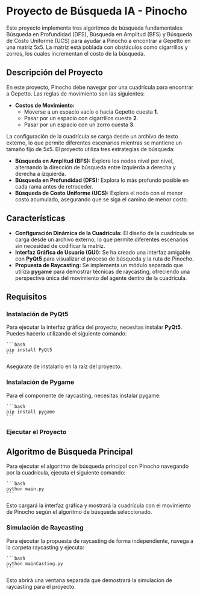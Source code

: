 # Proyecto de Búsqueda IA - Pinocho

Este proyecto implementa tres algoritmos de búsqueda fundamentales: Búsqueda en Profundidad (DFS), Búsqueda en Amplitud (BFS) y Búsqueda de Costo Uniforme (UCS) para ayudar a Pinocho a encontrar a Gepetto en una matriz 5x5. La matriz está poblada con obstáculos como cigarrillos y zorros, los cuales incrementan el costo de la búsqueda.

## Descripción del Proyecto

En este proyecto, Pinocho debe navegar por una cuadrícula para encontrar a Gepetto. Las reglas de movimiento son las siguientes:

- **Costos de Movimiento:**
  - Moverse a un espacio vacío o hacia Gepetto cuesta **1**.
  - Pasar por un espacio con cigarrillos cuesta **2**.
  - Pasar por un espacio con un zorro cuesta **3**.

La configuración de la cuadrícula se carga desde un archivo de texto externo, lo que permite diferentes escenarios mientras se mantiene un tamaño fijo de 5x5. El proyecto utiliza tres estrategias de búsqueda:

- **Búsqueda en Amplitud (BFS):** Explora los nodos nivel por nivel, alternando la dirección de búsqueda entre izquierda a derecha y derecha a izquierda.
- **Búsqueda en Profundidad (DFS):** Explora lo más profundo posible en cada rama antes de retroceder.
- **Búsqueda de Costo Uniforme (UCS):** Explora el nodo con el menor costo acumulado, asegurando que se siga el camino de menor costo.

## Características

- **Configuración Dinámica de la Cuadrícula:** El diseño de la cuadrícula se carga desde un archivo externo, lo que permite diferentes escenarios sin necesidad de codificar la matriz.
- **Interfaz Gráfica de Usuario (GUI):** Se ha creado una interfaz amigable con **PyQt5** para visualizar el proceso de búsqueda y la ruta de Pinocho.
- **Propuesta de Raycasting:** Se implementa un módulo separado que utiliza **pygame** para demostrar técnicas de raycasting, ofreciendo una perspectiva única del movimiento del agente dentro de la cuadrícula.

## Requisitos

### Instalación de PyQt5

Para ejecutar la interfaz gráfica del proyecto, necesitas instalar **PyQt5**. Puedes hacerlo utilizando el siguiente comando:

    ```bash
    pip install PyQt5
    ```

Asegúrate de instalarlo en la raíz del proyecto.

### Instalación de Pygame


Para el componente de raycasting, necesitas instalar pygame:

    ```bash
    pip install pygame
    ```

### Ejecutar el Proyecto

## Algoritmo de Búsqueda Principal

Para ejecutar el algoritmo de búsqueda principal con Pinocho navegando por la cuadrícula, ejecuta el siguiente comando:

    ```bash
    python main.py
    ```

Esto cargará la interfaz gráfica y mostrará la cuadrícula con el movimiento de Pinocho según el algoritmo de búsqueda seleccionado.

### Simulación de Raycasting
Para ejecutar la propuesta de raycasting de forma independiente, navega a la carpeta raycasting y ejecuta:

    ```bash
    python mainCasting.py
    ```
Esto abrirá una ventana separada que demostrará la simulación de raycasting para el proyecto.

